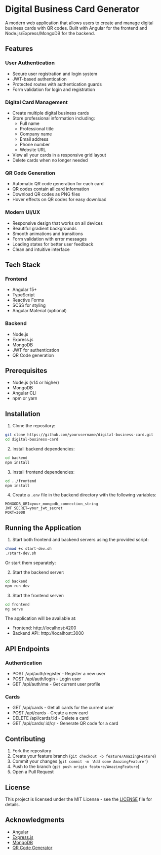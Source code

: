 # Digital Business Card Generator

A modern web application that allows users to create and manage digital business cards with QR codes. Built with Angular for the frontend and Node.js/Express/MongoDB for the backend.

## Features

### User Authentication
- Secure user registration and login system
- JWT-based authentication
- Protected routes with authentication guards
- Form validation for login and registration

### Digital Card Management
- Create multiple digital business cards
- Store professional information including:
  - Full name
  - Professional title
  - Company name
  - Email address
  - Phone number
  - Website URL
- View all your cards in a responsive grid layout
- Delete cards when no longer needed

### QR Code Generation
- Automatic QR code generation for each card
- QR codes contain all card information
- Download QR codes as PNG files
- Hover effects on QR codes for easy download

### Modern UI/UX
- Responsive design that works on all devices
- Beautiful gradient backgrounds
- Smooth animations and transitions
- Form validation with error messages
- Loading states for better user feedback
- Clean and intuitive interface

## Tech Stack

### Frontend
- Angular 15+
- TypeScript
- Reactive Forms
- SCSS for styling
- Angular Material (optional)

### Backend
- Node.js
- Express.js
- MongoDB
- JWT for authentication
- QR Code generation

## Prerequisites

- Node.js (v14 or higher)
- MongoDB
- Angular CLI
- npm or yarn

## Installation

1. Clone the repository:
```bash
git clone https://github.com/yourusername/digital-business-card.git
cd digital-business-card
```

2. Install backend dependencies:
```bash
cd backend
npm install
```

3. Install frontend dependencies:
```bash
cd ../frontend
npm install
```

4. Create a `.env` file in the backend directory with the following variables:
```
MONGODB_URI=your_mongodb_connection_string
JWT_SECRET=your_jwt_secret
PORT=3000
```

## Running the Application

1. Start both frontend and backend servers using the provided script:
```bash
chmod +x start-dev.sh
./start-dev.sh
```

Or start them separately:

2. Start the backend server:
```bash
cd backend
npm run dev
```

3. Start the frontend server:
```bash
cd frontend
ng serve
```

The application will be available at:
- Frontend: http://localhost:4200
- Backend API: http://localhost:3000

## API Endpoints

### Authentication
- POST /api/auth/register - Register a new user
- POST /api/auth/login - Login user
- GET /api/auth/me - Get current user profile

### Cards
- GET /api/cards - Get all cards for the current user
- POST /api/cards - Create a new card
- DELETE /api/cards/:id - Delete a card
- GET /api/cards/:id/qr - Generate QR code for a card

## Contributing

1. Fork the repository
2. Create your feature branch (`git checkout -b feature/AmazingFeature`)
3. Commit your changes (`git commit -m 'Add some AmazingFeature'`)
4. Push to the branch (`git push origin feature/AmazingFeature`)
5. Open a Pull Request

## License

This project is licensed under the MIT License - see the [LICENSE](LICENSE) file for details.

## Acknowledgments

- [Angular](https://angular.io/)
- [Express.js](https://expressjs.com/)
- [MongoDB](https://www.mongodb.com/)
- [QR Code Generator](https://www.npmjs.com/package/qrcode) 